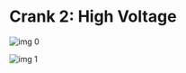 # Crank 2: High Voltage

![img 0](https://i.imgur.com/R6AkJHK.jpg)

![img 1](https://i.imgur.com/X3e6CSf.png)


